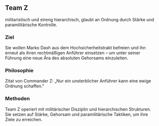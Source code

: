 ## Team Z

militaristisch und streng hierarchisch, glaubt an Ordnung durch Stärke und paramilitärische Kontrolle.

### Ziel
Sie wollen Marko Dash aus dem Hochsicherheitstrakt befreien und ihn erneut als ihren rechtmäßigen Anführer einsetzen – um unter seiner Führung eine neue Ära des absoluten Gehorsams einzuleiten.

### Philosophie
Zitat von Commander Z: „Nur ein unsterblicher Anführer kann eine ewige Ordnung schaffen."

### Methoden
Team Z operiert mit militärischer Disziplin und hierarchischen Strukturen. Sie setzen auf Stärke, Gehorsam und paramilitärische Taktiken, um ihre Ziele zu erreichen.